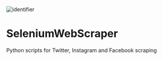 <img src="https://raw.githubusercontent.com/leooJo/SeleniumWebScraper/master/identifier.png" title="identifier">


# SeleniumWebScraper
Python scripts for Twitter, Instagram and Facebook scraping
